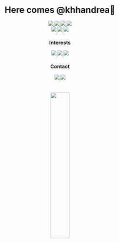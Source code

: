 <div align="center">
  
# Here comes @khhandrea🫠
  
<a href="https://www.python.org/">
  <img src="https://img.shields.io/badge/Python-3776AB?style=for-the-badge&logo=python&logoColor=FFFFFF"/>
</a>
<a href="https://jupyter.org/">
    <img src="https://img.shields.io/badge/Jupyter-F37626?style=for-the-badge&logo=jupyter&logoColor=FFFFFF"/>
</a>
<a href="https://colab.research.com">
  <img src="https://img.shields.io/badge/Colab-F9AB00?style=for-the-badge&logo=googlecolab&logoColor=FFFFFF"/>
</a>
<a href="https://hub.docker.com/u/khhandrea">
  <img src="https://img.shields.io/badge/Docker-2496ED?style=for-the-badge&logo=docker&logoColor=FFFFFF"/>
</a>
<br/>
<a href="https://gymnasium.farama.org/">
  <img src="https://img.shields.io/badge/Gymnasium-0081A5?style=for-the-badge&logo=openaigym&logoColor=FFFFFF"/>
</a>
<a href="https://www.tensorflow.org/">
  <img src="https://img.shields.io/badge/Tensorflow-FF6F00?style=for-the-badge&logo=tensorflow&logoColor=FFFFFF"/>
</a>
<a href="https://pytorch.org/">
  <img src="https://img.shields.io/badge/Pytorch-EE4C2C?style=for-the-badge&logo=pytorch&logoColor=FFFFFF"/>
</a>

### Interests

<a href="https://en.wikipedia.org/wiki/Artificial_general_intelligence">
  <img src="https://img.shields.io/badge/AI-70A597?style=for-the-badge&logo=openai&logoColor=FFFFFF"/>
</a>
<a href="https://scikit-learn.org/stable/">
  <img src="https://img.shields.io/badge/ML-F7931E?style=for-the-badge&logo=scikit-learn&logoColor=FFFFFF"/>
</a>
<a href="https://en.wikipedia.org/wiki/Reinforcement_learning">
  <img src="https://img.shields.io/badge/RL-0081A5?style=for-the-badge&logo=openaigym&logoColor=FFFFFF"/>
</a>

### Contact
<a href="https://www.instagram.com/gimani02/">
  <img src="https://img.shields.io/badge/@gimani02-E4405F?style=for-the-badge&logo=instagram&logoColor=FFFFFF"/>
</a>
<a href="mailto:khhandrea@kakao.com">
  <img src="https://img.shields.io/badge/khhandrea@kakao.com-EA4335?style=for-the-badge&logo=gmail&logoColor=FFFFFF"/>
</a>

#

<!--img width=50% src="https://github-readme-stats.vercel.app/api?username=khhandrea&show_icons=true"/-->
<img width=35% src="https://github-readme-stats.vercel.app/api/top-langs/?username=khhandrea&&layout=compact"/>

</div>

<!--
- 🔭 I’m currently working on ...
- 🌱 I’m currently learning ...
- 👯 I’m looking to collaborate on ...
- 🤔 I’m looking for help with ...
- 💬 Ask me about ...
- 📫 How to reach me: ...
- 😄 Pronouns: ...
- ⚡ Fun fact: ...
-->
